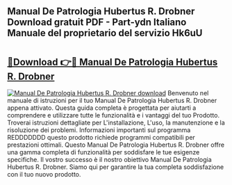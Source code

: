 ## Manual De Patrologia Hubertus R. Drobner Download gratuit PDF - Part-ydn Italiano Manuale del proprietario del servizio Hk6uU

# <h2><a href="http://dfbjl8.blite.top/?on=Manual+De+Patrologia+Hubertus+R.+Drobner">🔗Download 👉🔴 Manual De Patrologia Hubertus R. Drobner</a></h2>

[![Manual De Patrologia Hubertus R. Drobner download](https://i.imgur.com/lujVjoI.png)](http://dfbjl8.blite.top/?on=Manual+De+Patrologia+Hubertus+R.+Drobner)
Benvenuto nel manuale di istruzioni per il tuo Manual De Patrologia Hubertus R. Drobner appena attivato. Questa guida completa è progettata per aiutarti a comprendere e utilizzare tutte le funzionalità e i vantaggi del tuo Prodotto. Troverai istruzioni dettagliate per L'installazione, L'uso, la manutenzione e la risoluzione dei problemi. Informazioni importanti sul programma REDDDDDDD questo prodotto richiede programmi compatibili per prestazioni ottimali. Questo Manual De Patrologia Hubertus R. Drobner offre una gamma completa di funzionalità per soddisfare le tue esigenze specifiche. Il vostro successo è il nostro obiettivo Manual De Patrologia Hubertus R. Drobner. Siamo qui per garantire la tua completa soddisfazione con il tuo nuovo prodotto.
